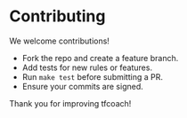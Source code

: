# Contributing

We welcome contributions!

- Fork the repo and create a feature branch.
- Add tests for new rules or features.
- Run `make test` before submitting a PR.
- Ensure your commits are signed.

Thank you for improving tfcoach!
